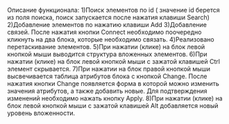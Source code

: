 Описание функционала:
1)Поиск элементов по id ( значение id берется из поля поиска, поиск запускается после нажатия клавиши Search)
2)Добавление элементов по нажатию клавиши Add
3)Добавление связей. После нажатия кнопки Connect необходимо поочередно кликнуть на два блока, которые необходимо связать.
4)Реализовано перетаскивание элементов. 
5)При нажатии (клике) на блок левой кнопкой мыши выводится структура вложенных элементов.
6)При нажатии (клике) на блок левой кнопкой мыши с зажатой клавишей Ctrl элемент скрывается.
7)При нажатии на блок правой кнопкой мыши высвечивается таблица атрибутов блока с кнопкой Change. После нажатия кнопки Change появляется форма в которой можно изменить значения атрибутов, а также добавить новые. Для подтверждения изменений необходимо нажать кнопку Apply.
8)При нажатии (клике) на блок левой кнопкой мыши с зажатой клавишей Alt добавляется новый уровень вложенности.
